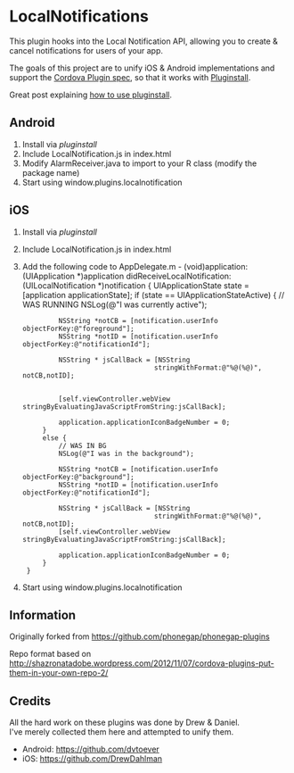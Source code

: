 # LocalNotifications

This plugin hooks into the Local Notification API, allowing you to create & cancel notifications for users of your app.

The goals of this project are to unify iOS & Android implementations and support the [Cordova Plugin spec](https://github.com/alunny/cordova-plugin-spec), so that it works with [Pluginstall](https://github.com/alunny/pluginstall).

Great post explaining [how to use pluginstall](http://blog.chariotsolutions.com/2012/11/installing-phonegap-plugins-with.html).

## Android
1. Install via _pluginstall_
2. Include LocalNotification.js in index.html
3. Modify AlarmReceiver.java to import to your R class (modify the package name)
4. Start using window.plugins.localnotification

## iOS
1. Install via _pluginstall_
2. Include LocalNotification.js in index.html
3. Add the following code to AppDelegate.m
        - (void)application:(UIApplication *)application didReceiveLocalNotification:(UILocalNotification *)notification 
        {
            UIApplicationState state = [application applicationState];
            if (state == UIApplicationStateActive) {
                // WAS RUNNING
                NSLog(@"I was currently active");

                NSString *notCB = [notification.userInfo objectForKey:@"foreground"];
                NSString *notID = [notification.userInfo objectForKey:@"notificationId"];

                NSString * jsCallBack = [NSString 
                                        stringWithFormat:@"%@(%@)", notCB,notID];  


                [self.viewController.webView  stringByEvaluatingJavaScriptFromString:jsCallBack];

                application.applicationIconBadgeNumber = 0;
            }
            else {
                // WAS IN BG
                NSLog(@"I was in the background");

                NSString *notCB = [notification.userInfo objectForKey:@"background"];
                NSString *notID = [notification.userInfo objectForKey:@"notificationId"];

                NSString * jsCallBack = [NSString 
                                        stringWithFormat:@"%@(%@)", notCB,notID]; 
                [self.viewController.webView stringByEvaluatingJavaScriptFromString:jsCallBack];         

                application.applicationIconBadgeNumber = 0;
            }                 
        }
4. Start using window.plugins.localnotification

## Information
Originally forked from https://github.com/phonegap/phonegap-plugins

Repo format based on http://shazronatadobe.wordpress.com/2012/11/07/cordova-plugins-put-them-in-your-own-repo-2/


## Credits
All the hard work on these plugins was done by Drew & Daniel.  
I've merely collected them here and attempted to unify them.  
* Android: https://github.com/dvtoever
* iOS: https://github.com/DrewDahlman
